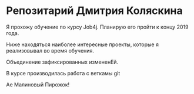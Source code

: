 # Репозитарий Дмитрия Коляскина

Я прохожу обучение по курсу Job4j. Планирую его пройти к концу 2019 года.

Ниже находяться наиболее интересные проекты, которые я реализовывал во время обучения.

Объединение зафиксированных измененEй.

В курсе производилась работа с веткамы git

Ае Малиновый Пирожок!
